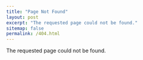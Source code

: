 ```yaml
---
title: "Page Not Found"
layout: post
excerpt: "The requested page could not be found."
sitemap: false
permalink: /404.html
---
```

The requested page could not be found.
